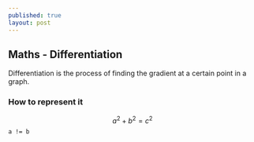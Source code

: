 ```yaml
---
published: true
layout: post
---
```



## Maths - Differentiation
Differentiation is the process of finding the gradient at a certain point in a graph.

### How to represent it
$$a^2 + b^2 = c^2$$
`a != b`
